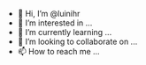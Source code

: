 - 👋 Hi, I’m @luinihr
- 👀 I’m interested in ...
- 🌱 I’m currently learning ...
- 💞️ I’m looking to collaborate on ...
- 📫 How to reach me ...

<!---
luinihr/luinihr is a ✨ special ✨ repository because its `README.md` (this file) appears on your GitHub profile.
You can click the Preview link to take a look at your changes.
--->
